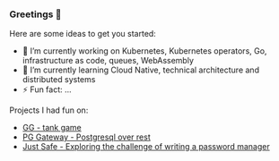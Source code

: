 ### Greetings 👋

Here are some ideas to get you started:

- 🔭 I’m currently working on Kubernetes, Kubernetes operators, Go, infrastructure as code, queues,  WebAssembly
- 🌱 I’m currently learning Cloud Native, technical architecture and distributed systems
- ⚡ Fun fact: ...


Projects I had fun on:

- <a href="https://github.com/team142/gg">GG - tank game</a>
- <a href="https://github.com/just1689/pg-gateway">PG Gateway - Postgresql over rest</a>
- <a href="https://github.com/just1689/just-safe">Just Safe - Exploring the challenge of writing a password manager</a>

